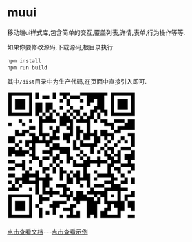# muui
移动端ui样式库,包含简单的交互,覆盖列表,详情,表单,行为操作等等.

如果你要修改源码,下载源码,根目录执行

    npm install
    npm run build

其中`/dist`目录中为生产代码,在页面中直接引入即可.

![手机扫码查看](./example/images/muui.png)

[点击查看文档](https://yaotaiyang.github.io/muui/)---[点击查看示例](https://yaotaiyang.github.io/muui/example/)
